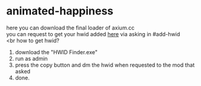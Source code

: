 # animated-happiness
here you can download the final loader of axium.cc<br>
you can request to get your hwid added <a href="https://discord.gg/rCaeQ5kHUC">here</a> via asking in #add-hwid<br>
<br
how to get hwid?<br>
1. download the "HWID Finder.exe"<br>
2. run as admin
3. press the copy button and dm the hwid when requested to the mod that asked
4. done.
